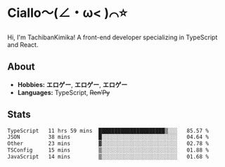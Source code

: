 # Ciallo～(∠・ω< )⌒⭐️

Hi, I'm TachibanKimika! A front-end developer specializing in TypeScript and React.

## About
- **Hobbies:** **エロゲー**, **エロゲー**, **エロゲー**
- **Languages:** TypeScript, ~~Ren’Py~~

## Stats
<!--START_SECTION:waka-->

```txt
TypeScript   11 hrs 59 mins  █████████████████████▒░░░   85.57 %
JSON         38 mins         █░░░░░░░░░░░░░░░░░░░░░░░░   04.64 %
Other        23 mins         ▓░░░░░░░░░░░░░░░░░░░░░░░░   02.78 %
TSConfig     15 mins         ▒░░░░░░░░░░░░░░░░░░░░░░░░   01.88 %
JavaScript   14 mins         ▒░░░░░░░░░░░░░░░░░░░░░░░░   01.68 %
```

<!--END_SECTION:waka-->

<!-- ![Metrics](https://metrics.lecoq.io/TachibanaKimika?template=classic&base.activity=0&base.community=0&base.repositories=0&languages=1&isocalendar=1&isocalendar.duration=half-year&languages.limit=8&languages.sections=most-used&languages.colors=github&languages.threshold=0%25&languages.indepth=false&languages.recent.load=300&languages.recent.days=14&config.timezone=Asia%2FShanghai)
 -->
